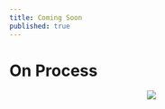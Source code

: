 ```yaml
---
title: Coming Soon
published: true
---
```

# On Process

<p align="center">
  <img src="https://pbs.twimg.com/media/EkYyiVzXYAY2z7N.jpg:large">
</p>